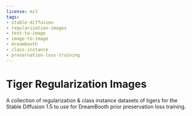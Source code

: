 ```yaml
---
license: mit
tags:
- stable-diffusion
- regularization-images
- text-to-image
- image-to-image
- dreambooth
- class-instance
- preservation-loss-training 
---
```


# Tiger Regularization Images

A collection of regularization & class instance datasets of tigers for the Stable Diffusion 1.5 to use for DreamBooth prior preservation loss training.